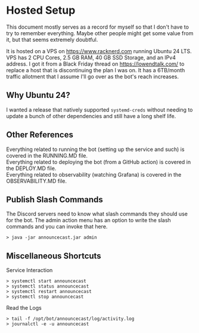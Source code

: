 # Hosted Setup

This document mostly serves as a record for myself so that I don't have to try to remember everything. Maybe other
people might get some value from it, but that seems extremely doubtful.

It is hosted on a VPS on https://www.racknerd.com running Ubuntu 24 LTS. VPS has 2 CPU Cores, 2.5 GB RAM, 40 GB SSD
Storage, and an IPv4 address. I got it from a Black Friday thread on https://lowendtalk.com/ to replace a host that is
discontinuing the plan I was on. It has a 6TB/month traffic allotment that I assume I'll go over as the bot's reach
increases.

## Why Ubuntu 24?

I wanted a release that natively supported `systemd-creds` without needing to update a bunch of other dependencies and
still have a long shelf life.

## Other References

Everything related to running the bot (setting up the service and such) is covered in the RUNNING.MD file.  
Everything related to deploying the bot (from a GitHub action) is covered in the DEPLOY.MD file.  
Everything related to observability (watching Grafana) is covered in the OBSERVABILITY.MD file.

## Publish Slash Commands

The Discord servers need to know what slash commands they should use for the bot. The admin action menu has an option to
write the slash commands and you can invoke that here.

```shell
> java -jar announcecast.jar admin
```

## Miscellaneous Shortcuts

Service Interaction

```shell
> systemctl start announcecast
> systemctl status announcecast
> systemctl restart announcecast
> systemctl stop announcecast
```

Read the Logs

```shell
> tail -f /opt/bot/announcecast/log/activity.log
> journalctl -e -u announcecast
```

